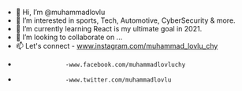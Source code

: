 - 👋 Hi, I’m @muhammadlovlu
- 👀 I’m interested in sports, Tech, Automotive, CyberSecurity & more.
- 🌱 I’m currently learning React is my ultimate goal in 2021.
- 💞️ I’m looking to collaborate on ...
- 📫 Let's connect - www.instagram.com/muhammad_lovlu_chy
-                   -www.facebook.com/muhammadlovluchy
-                   -www.twitter.com/muhammadlovlu
<!---
muhammadlovlu/muhammadlovlu is a ✨ special ✨ repository because its `README.md` (this file) appears on your GitHub profile.
You can click the Preview link to take a look at your changes.
--->
